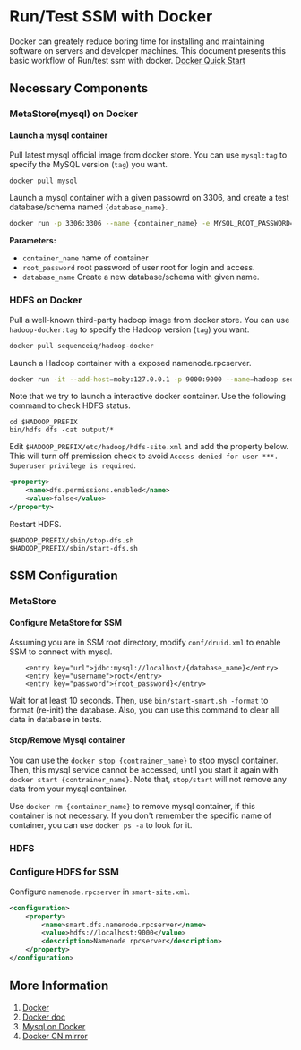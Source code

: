 # Run/Test SSM with Docker

Docker can greately reduce boring time for installing and maintaining software on servers and developer machines. This document presents this basic workflow of Run/test ssm with docker. [Docker Quick Start](https://docs.docker.com/get-started/)


## Necessary Components

### MetaStore(mysql) on Docker

#### Launch a mysql container

Pull latest mysql official image from docker store. You can use `mysql:tag` to specify the MySQL version (`tag`) you want.

```
docker pull mysql
```

Launch a mysql container with a given passowrd on 3306, and create a test database/schema named `{database_name}`.

```bash
docker run -p 3306:3306 --name {container_name} -e MYSQL_ROOT_PASSWORD={root_password} -e MYSQL_DATABASE={database_name} -d mysql:latest
```
**Parameters:**

- `container_name` name of container
- `root_password` root password of user root for login and access.
-  `database_name` Create a new database/schema with given name.

### HDFS on Docker
Pull a well-known third-party hadoop image from docker store. You can use `hadoop-docker:tag` to specify the Hadoop version (`tag`) you want.

```bash
docker pull sequenceiq/hadoop-docker
```

Launch a Hadoop container with a exposed namenode.rpcserver.

```bash
docker run -it --add-host=moby:127.0.0.1 -p 9000:9000 --name=hadoop sequenceiq/hadoop-docker /etc/bootstrap.sh -bash
```
Note that we try to launch a interactive docker container. Use the following command to check HDFS status.

```
cd $HADOOP_PREFIX
bin/hdfs dfs -cat output/*
```
Edit `$HADOOP_PREFIX/etc/hadoop/hdfs-site.xml` and add the property below. This will turn off premission check to avoid `Access denied for user ***. Superuser privilege is required`.

```xml
<property>
    <name>dfs.permissions.enabled</name>
    <value>false</value>
</property>
```
Restart HDFS.
```
$HADOOP_PREFIX/sbin/stop-dfs.sh
$HADOOP_PREFIX/sbin/start-dfs.sh
```

## SSM Configuration

### MetaStore

#### Configure MetaStore for SSM

Assuming you are in SSM root directory, modify `conf/druid.xml` to enable SSM to connect with mysql.

```
	<entry key="url">jdbc:mysql://localhost/{database_name}</entry>
	<entry key="username">root</entry>
	<entry key="password">{root_password}</entry>
```
Wait for at least 10 seconds. Then, use `bin/start-smart.sh -format` to format (re-init) the database. Also, you can use this command to clear all data in database in tests.

#### Stop/Remove Mysql container

You can use the `docker stop {contrainer_name}` to stop mysql container. Then, this mysql service cannot be accessed, until you start it again with `docker start {contrainer_name}`. Note that, `stop/start` will not remove any data from your mysql container.

Use `docker rm {container_name}` to remove mysql container, if this container is not necessary. If you don't remember the specific name of container, you can use `docker ps -a` to look for it.


### HDFS

### Configure HDFS for SSM

Configure `namenode.rpcserver` in `smart-site.xml`.

```xml
<configuration>
    <property>
        <name>smart.dfs.namenode.rpcserver</name>
        <value>hdfs://localhost:9000</value>
        <description>Namenode rpcserver</description>
    </property>
</configuration>
```

## More Information

1. [Docker](https://www.docker.com/)
2. [Docker doc](https://docs.docker.com/)
3. [Mysql on Docker](https://store.docker.com/images/mysql)
4. [Docker CN mirror](https://www.docker-cn.com/registry-mirror) 
